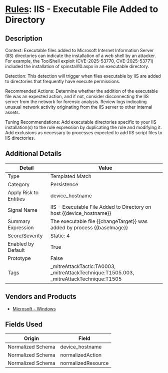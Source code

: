# [Rules](README.md): IIS - Executable File Added to Directory

## Description
Context:
Executable files added to Microsoft Internet Information Server (IIS) directories can indicate the installation of a web shell by an attacker. For example, the ToolShell exploit (CVE-2025-53770, CVE-2025-53771) included the installation of spinstall10.aspx in an executable directory.

Detection:
This detection will trigger when files executable by IIS are added to directories that frequently have execute permissions.

Recommended Actions:
Determine whether the addition of the executable file was an expected action, and if not, consider disconnecting the IIS server from the network for forensic analysis. Review logs indicating  unusual network activity originating from the IIS server to other internal assets.

Tuning Recommendations: 
Add executable directories specific to your IIS installation(s) to the rule expression by duplicating the rule and modifying it. Add exclusions as necessary to processes expected to add IIS script files to IIS directories.

## Additional Details
|Detail|Value|
|----|----|
|Type|Templated Match|
|Category|Persistence|
|Apply Risk to Entities|device_hostname|
|Signal Name|IIS - Executable File Added to Directory on host {{device_hostname}}|
|Summary Expression|The executable file {{changeTarget}}   was added by process {{baseImage}}|
|Score/Severity|Static: 4|
|Enabled by Default|True|
|Prototype|False|
|Tags|_mitreAttackTactic:TA0003, _mitreAttackTechnique:T1505.003, _mitreAttackTechnique:T1505|
## Vendors and Products
- [Microsoft - Windows](../products/1ff7546c-cb36-4a24-87f7-89d2cecc5761.md)


## Fields Used

|Origin|Field|
|----|----|
|Normalized Schema|device_hostname|
|Normalized Schema|normalizedAction|
|Normalized Schema|normalizedResource|


